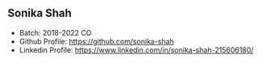 ## Sonika Shah
- Batch: 2018-2022 CO
- Github Profile: https://github.com/sonika-shah
- Linkedin Profile: https://www.linkedin.com/in/sonika-shah-215606180/
